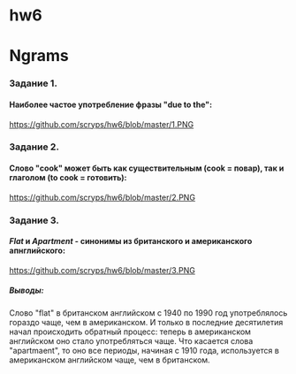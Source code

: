 # hw6
# Ngrams 
### Задание 1.
#### Наиболее частое употребление фразы "due to the": 
https://github.com/scryps/hw6/blob/master/1.PNG
### Задание 2. 
#### Слово "cook" может быть как существительным (cook = повар), так и глаголом (to cook = готовить):
https://github.com/scryps/hw6/blob/master/2.PNG
### Задание 3. 
#### _Flat_ и _Apartment_ - синонимы из британского и американского апнглийского: 
https://github.com/scryps/hw6/blob/master/3.PNG
##### Выводы: 
Слово "flat" в британском английском с 1940 по 1990 год употреблялось гораздо чаще, чем в американском. И только в последние десятилетия начал происходить обратный процесс: теперь в американском английском оно стало употребляться чаще. Что касается слова "apartmaent", то оно все периоды, начиная с 1910 года, используется в американском английском чаще, чем в британском. 
